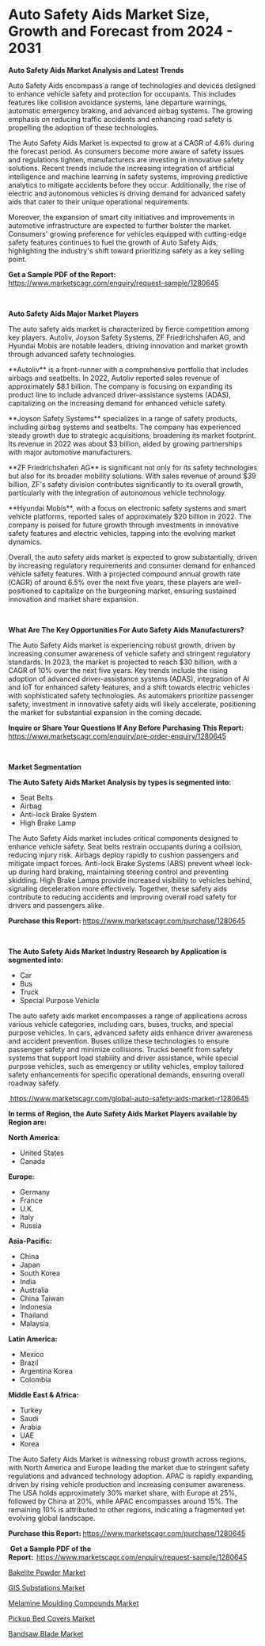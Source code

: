 <p><h1>Auto Safety Aids Market Size, Growth and Forecast from 2024 - 2031</h1></p><p><strong>Auto Safety Aids Market Analysis and Latest Trends</strong></p>
<p><p>Auto Safety Aids encompass a range of technologies and devices designed to enhance vehicle safety and protection for occupants. This includes features like collision avoidance systems, lane departure warnings, automatic emergency braking, and advanced airbag systems. The growing emphasis on reducing traffic accidents and enhancing road safety is propelling the adoption of these technologies.</p><p>The Auto Safety Aids Market is expected to grow at a CAGR of 4.6% during the forecast period. As consumers become more aware of safety issues and regulations tighten, manufacturers are investing in innovative safety solutions. Recent trends include the increasing integration of artificial intelligence and machine learning in safety systems, improving predictive analytics to mitigate accidents before they occur. Additionally, the rise of electric and autonomous vehicles is driving demand for advanced safety aids that cater to their unique operational requirements.</p><p>Moreover, the expansion of smart city initiatives and improvements in automotive infrastructure are expected to further bolster the market. Consumers' growing preference for vehicles equipped with cutting-edge safety features continues to fuel the growth of Auto Safety Aids, highlighting the industry's shift toward prioritizing safety as a key selling point.</p></p>
<p><strong>Get a Sample PDF of the Report:&nbsp;</strong> <a href="https://www.marketscagr.com/enquiry/request-sample/1280645?utm_campaign=1126&utm_medium=2&utm_source=Github&utm_content=ia&utm_term=30092024&utm_id=auto-safety-aids">https://www.marketscagr.com/enquiry/request-sample/1280645</a></p>
<p>&nbsp;</p>
<p><strong>Auto Safety Aids Major Market Players</strong></p>
<p><p>The auto safety aids market is characterized by fierce competition among key players. Autoliv, Joyson Safety Systems, ZF Friedrichshafen AG, and Hyundai Mobis are notable leaders, driving innovation and market growth through advanced safety technologies.</p><p>**Autoliv** is a front-runner with a comprehensive portfolio that includes airbags and seatbelts. In 2022, Autoliv reported sales revenue of approximately $8.1 billion. The company is focusing on expanding its product line to include advanced driver-assistance systems (ADAS), capitalizing on the increasing demand for enhanced vehicle safety.</p><p>**Joyson Safety Systems** specializes in a range of safety products, including airbag systems and seatbelts. The company has experienced steady growth due to strategic acquisitions, broadening its market footprint. Its revenue in 2022 was about $3 billion, aided by growing partnerships with major automotive manufacturers.</p><p>**ZF Friedrichshafen AG** is significant not only for its safety technologies but also for its broader mobility solutions. With sales revenue of around $39 billion, ZF's safety division contributes significantly to its overall growth, particularly with the integration of autonomous vehicle technology.</p><p>**Hyundai Mobis**, with a focus on electronic safety systems and smart vehicle platforms, reported sales of approximately $20 billion in 2022. The company is poised for future growth through investments in innovative safety features and electric vehicles, tapping into the evolving market dynamics.</p><p>Overall, the auto safety aids market is expected to grow substantially, driven by increasing regulatory requirements and consumer demand for enhanced vehicle safety features. With a projected compound annual growth rate (CAGR) of around 6.5% over the next five years, these players are well-positioned to capitalize on the burgeoning market, ensuring sustained innovation and market share expansion.</p></p>
<p>&nbsp;</p>
<p><strong>What Are The Key Opportunities For Auto Safety Aids Manufacturers?</strong></p>
<p><p>The Auto Safety Aids market is experiencing robust growth, driven by increasing consumer awareness of vehicle safety and stringent regulatory standards. In 2023, the market is projected to reach $30 billion, with a CAGR of 10% over the next five years. Key trends include the rising adoption of advanced driver-assistance systems (ADAS), integration of AI and IoT for enhanced safety features, and a shift towards electric vehicles with sophisticated safety technologies. As automakers prioritize passenger safety, investment in innovative safety aids will likely accelerate, positioning the market for substantial expansion in the coming decade.</p></p>
<p><strong>Inquire or Share Your Questions If Any Before Purchasing This Report:</strong> <a href="https://www.marketscagr.com/enquiry/pre-order-enquiry/1280645?utm_campaign=1126&utm_medium=2&utm_source=Github&utm_content=ia&utm_term=30092024&utm_id=auto-safety-aids">https://www.marketscagr.com/enquiry/pre-order-enquiry/1280645</a></p>
<p>&nbsp;</p>
<p><strong>Market Segmentation</strong></p>
<p><strong>The Auto Safety Aids Market Analysis by types is segmented into:</strong></p>
<p><ul><li>Seat Belts</li><li>Airbag</li><li>Anti-lock Brake System</li><li>High Brake Lamp</li></ul></p>
<p><p>The Auto Safety Aids market includes critical components designed to enhance vehicle safety. Seat belts restrain occupants during a collision, reducing injury risk. Airbags deploy rapidly to cushion passengers and mitigate impact forces. Anti-lock Brake Systems (ABS) prevent wheel lock-up during hard braking, maintaining steering control and preventing skidding. High Brake Lamps provide increased visibility to vehicles behind, signaling deceleration more effectively. Together, these safety aids contribute to reducing accidents and improving overall road safety for drivers and passengers alike.</p></p>
<p><strong>Purchase this Report:&nbsp;</strong><a href="https://www.marketscagr.com/purchase/1280645?utm_campaign=1126&utm_medium=2&utm_source=Github&utm_content=ia&utm_term=30092024&utm_id=auto-safety-aids">https://www.marketscagr.com/purchase/1280645</a></p>
<p>&nbsp;</p>
<p><strong>The Auto Safety Aids Market Industry Research by Application is segmented into:</strong></p>
<p><ul><li>Car</li><li>Bus</li><li>Truck</li><li>Special Purpose Vehicle</li></ul></p>
<p><p>The auto safety aids market encompasses a range of applications across various vehicle categories, including cars, buses, trucks, and special purpose vehicles. In cars, advanced safety aids enhance driver awareness and accident prevention. Buses utilize these technologies to ensure passenger safety and minimize collisions. Trucks benefit from safety systems that support load stability and driver assistance, while special purpose vehicles, such as emergency or utility vehicles, employ tailored safety enhancements for specific operational demands, ensuring overall roadway safety.</p></p>
<p><a href="https://www.marketscagr.com/global-auto-safety-aids-market-r1280645?utm_campaign=1126&utm_medium=2&utm_source=Github&utm_content=ia&utm_term=30092024&utm_id=auto-safety-aids">&nbsp;https://www.marketscagr.com/global-auto-safety-aids-market-r1280645</a></p>
<p><strong>In terms of Region, the Auto Safety Aids Market Players available by Region are:</strong></p>
<p>
    <p> <strong> North America: </strong>
        <ul>
            <li>United States</li>
            <li>Canada</li>
        </ul>
        </p> 
    <p> <strong> Europe: </strong>
        <ul>
            <li>Germany</li>
            <li>France</li>
            <li>U.K.</li>
            <li>Italy</li>
            <li>Russia</li>
        </ul>
        </p> 
    <p> <strong> Asia-Pacific: </strong>
        <ul>
            <li>China</li>
            <li>Japan</li>
            <li>South Korea</li>
            <li>India</li>
            <li>Australia</li>
            <li>China Taiwan</li>
            <li>Indonesia</li>
            <li>Thailand</li>
            <li>Malaysia</li>
        </ul>
        </p> 
    <p> <strong> Latin America: </strong>
        <ul>
            <li>Mexico</li>
            <li>Brazil</li>
            <li>Argentina Korea</li>
            <li>Colombia</li>
        </ul>
        </p> 
    <p> <strong> Middle East & Africa: </strong>
        <ul>
            <li>Turkey</li>
            <li>Saudi</li>
            <li>Arabia</li>
            <li>UAE</li>
            <li>Korea</li>
        </ul>
    </p>
    </p>
<p><p>The Auto Safety Aids Market is witnessing robust growth across regions, with North America and Europe leading the market due to stringent safety regulations and advanced technology adoption. APAC is rapidly expanding, driven by rising vehicle production and increasing consumer awareness. The USA holds approximately 30% market share, with Europe at 25%, followed by China at 20%, while APAC encompasses around 15%. The remaining 10% is attributed to other regions, indicating a fragmented yet evolving global landscape.</p></p>
<p><strong>Purchase this Report: </strong><a href="https://www.marketscagr.com/purchase/1280645?utm_campaign=1126&utm_medium=2&utm_source=Github&utm_content=ia&utm_term=30092024&utm_id=auto-safety-aids">https://www.marketscagr.com/purchase/1280645</a></p>
<p>&nbsp;<strong>Get a Sample PDF of the Report:&nbsp;&nbsp;</strong><a href="https://www.marketscagr.com/enquiry/request-sample/1280645?utm_campaign=1126&utm_medium=2&utm_source=Github&utm_content=ia&utm_term=30092024&utm_id=auto-safety-aids">https://www.marketscagr.com/enquiry/request-sample/1280645</a></p>
<p><strong></strong></p>
<p><p><a href="https://issuu.com/reportprime-2/docs/bakelite-powder-market-size-2030.pp_39e89f01737fcc?utm_campaign=1126&utm_medium=2&utm_source=Github&utm_content=ia&utm_term=30092024&utm_id=auto-safety-aids">Bakelite Powder Market</a></p><p><a href="https://www.linkedin.com/pulse/market-forecast-global-gis-substations-trends-impact-analysis-5q44c?utm_campaign=1126&utm_medium=2&utm_source=Github&utm_content=ia&utm_term=30092024&utm_id=auto-safety-aids">GIS Substations Market</a></p><p><a href="https://issuu.com/reportprime-2/docs/melamine-moulding-compounds-market-_937ceed24eaf98?utm_campaign=1126&utm_medium=2&utm_source=Github&utm_content=ia&utm_term=30092024&utm_id=auto-safety-aids">Melamine Moulding Compounds Market</a></p><p><a href="https://www.linkedin.com/pulse/pickup-bed-covers-market-evolution-global-trends-regional-qndjc?utm_campaign=1126&utm_medium=2&utm_source=Github&utm_content=ia&utm_term=30092024&utm_id=auto-safety-aids">Pickup Bed Covers Market</a></p><p><a href="https://www.linkedin.com/pulse/bandsaw-blade-market-research-report-includes-analysis-ogbjc?utm_campaign=1126&utm_medium=2&utm_source=Github&utm_content=ia&utm_term=30092024&utm_id=auto-safety-aids">Bandsaw Blade Market</a></p></p>